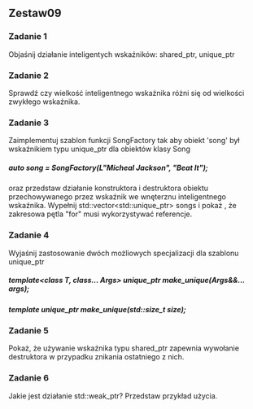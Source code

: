 ## Zestaw09
### Zadanie 1
Objaśnij działanie inteligentych wskaźników: shared_ptr, unique_ptr

### Zadanie 2
Sprawdź czy wielkość inteligentnego wskaźnika różni się od wielkości zwykłego wskaźnika.

### Zadanie 3
Zaimplementuj szablon funkcji SongFactory tak aby obiekt 'song' był wskaźnikiem typu unique_ptr dla obiektów klasy Song
##### auto song = SongFactory(L"Micheal Jackson", "Beat It");
oraz przedstaw działanie konstruktora i destruktora obiektu przechowywanego przez wskaźnik we wnęterznu inteligentnego wskaźnika. Wypełnij std::vector<std::unique_ptr<Song>> songs i pokaż , że zakresowa pętla "for" musi wykorzystywać referencje.

### Zadanie 4
Wyjaśnij zastosowanie dwóch możliowych specjalizacji dla szablonu unique_ptr
##### template<class T, class... Args> unique_ptr<T> make_unique(Args&&... args);
##### template<class T> unique_ptr<T> make_unique(std::size_t size);


### Zadanie 5
Pokaż, że używanie wskaźnika typu shared_ptr zapewnia wywołanie destruktora w przypadku znikania ostatniego z nich.

### Zadanie 6
Jakie jest działanie std::weak_ptr? Przedstaw przykład użycia.
